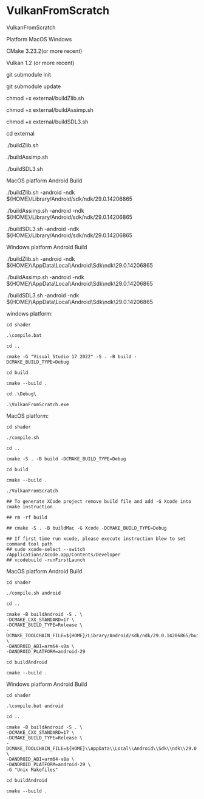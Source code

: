 # VulkanFromScratch
VulkanFromScratch

Platform MacOS Windows


CMake 3.23.2(or more recent)

Vulkan 1.2 (or more recent)


git submodule init

git submodule update


chmod +x external/buildZlib.sh

chmod +x external/buildAssimp.sh 

chmod +x external/buildSDL3.sh 


cd external 

./buildZlib.sh

./buildAssimp.sh

./buildSDL3.sh


MacOS platform Android Build

./buildZlib.sh -android -ndk ${HOME}/Library/Android/sdk/ndk/29.0.14206865

./buildAssimp.sh -android -ndk ${HOME}/Library/Android/sdk/ndk/29.0.14206865

./buildSDL3.sh -android -ndk ${HOME}/Library/Android/sdk/ndk/29.0.14206865


Windows platform Android Build

./buildZlib.sh -android -ndk ${HOME}\\AppData\\Local\\Android\\Sdk\\ndk\\29.0.14206865

./buildAssimp.sh -android -ndk ${HOME}\\AppData\\Local\\Android\\Sdk\\ndk\\29.0.14206865

./buildSDL3.sh -android -ndk ${HOME}\\AppData\\Local\\Android\\Sdk\\ndk\\29.0.14206865


windows platform:
    
    cd shader

    .\compile.bat

    cd ..
    
    cmake -G "Visual Studio 17 2022" -S . -B build -DCMAKE_BUILD_TYPE=Debug

    cd build

    cmake --build .

    cd .\Debug\

    .\VulkanFromScratch.exe


MacOS platform:
    
    cd shader

    ./compile.sh

    cd ..

    cmake -S . -B build -DCMAKE_BUILD_TYPE=Debug

    cd build

    cmake --build .

    ./VulkanFromScratch

    ## To generate XCode project remove build file and add -G Xcode into cmake instruction

    ## rm -rf build 

    ## cmake -S . -B buildMac -G Xcode -DCMAKE_BUILD_TYPE=Debug

    ## If first time run xcode, please execute instruction blew to set command tool path
    ## sudo xcode-select --switch /Applications/Xcode.app/Contents/Developer
    ## xcodebuild -runFirstLaunch

MacOS platform Android Build
    
    cd shader

    ./compile.sh android

    cd ..

    cmake -B buildAndroid -S . \
    -DCMAKE_CXX_STANDARD=17 \
    -DCMAKE_BUILD_TYPE=Release \
    -DCMAKE_TOOLCHAIN_FILE=${HOME}/Library/Android/sdk/ndk/29.0.14206865/build/cmake/android.toolchain.cmake \
    -DANDROID_ABI=arm64-v8a \
    -DANDROID_PLATFORM=android-29

    cd buildAndroid

    cmake --build .

Windows platform Android Build

    cd shader

    .\compile.bat android

    cd ..

    cmake -B buildAndroid -S . \
    -DCMAKE_CXX_STANDARD=17 \
    -DCMAKE_BUILD_TYPE=Release \
    -DCMAKE_TOOLCHAIN_FILE=${HOME}\\AppData\\Local\\Android\\Sdk\\ndk\\29.0.14206865\\build\\cmake\\android.toolchain.cmake \
    -DANDROID_ABI=arm64-v8a \
    -DANDROID_PLATFORM=android-29 \
    -G "Unix Makefiles"

    cd buildAndroid

    cmake --build .